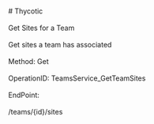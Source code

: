 <br>#     Thycotic</br>
<br>Get Sites for a Team</br>
<br>Get sites a team has associated</br>
<br>Method: Get</br>
<br>OperationID: TeamsService_GetTeamSites</br>
<br>EndPoint:</br>
<br>/teams/{id}/sites</br>
